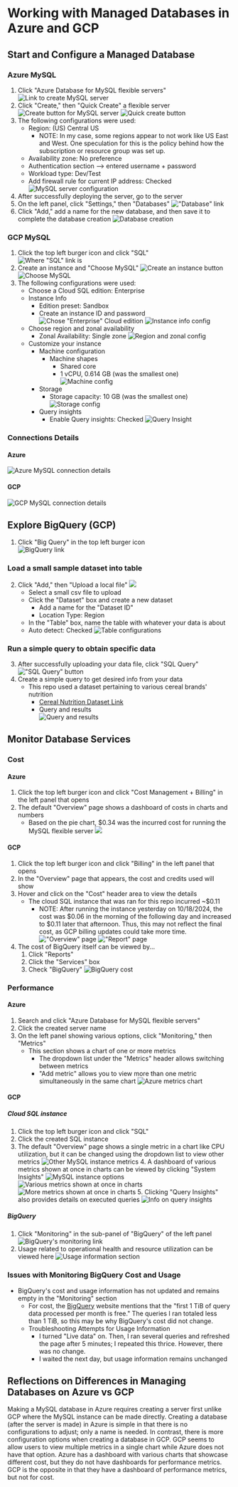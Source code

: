 # Working with Managed Databases in Azure and GCP

## Start and Configure a Managed Database
### Azure MySQL
1. Click "Azure Database for MySQL flexible servers"
![Link to create MySQL server](img/azure/mysql_creation_link.png)
2. Click "Create," then "Quick Create" a flexible server
![Create button for MySQL server](img/azure/create_mysql_server.png)
![Quick create button](img/azure/quick_create.png)
3. The following configurations were used:
    * Region: (US) Central US
        * NOTE: In my case, some regions appear to not work like US East and West. One speculation for this is the policy behind how the subscription or resource group was set up.
    * Availability zone: No preference
    * Authentication section --> entered username + password
    * Workload type: Dev/Test
    * Add firewall rule for current IP address: Checked
![MySQL server configuration](img/azure/server_config.png)
4. After successfully deploying the server, go to the server
5. On the left panel, click "Settings," then "Databases"
!["Database" link](img/azure/db_link.png)
6. Click "Add," add a name for the new database, and then save it to complete the database creation 
![Database creation](img/azure/create_db.png) 

### GCP MySQL
1. Click the top left burger icon and click "SQL"  
![Where "SQL" link is](img/gcp/sql_link.png)
2. Create an instance and "Choose MySQL"
![Create an instance button](img/gcp/create_instance.png)
![Choose MySQL](img/gcp/choose_mysql.png)
3. The following configurations were used:
    * Choose a Cloud SQL edition: Enterprise
    * Instance Info
        * Edition preset: Sandbox
        * Create an instance ID and password
![Chose "Enterprise" Cloud edition](img/gcp/cloud_edition.png)
![Instance info config](img/gcp/instance_info.png)
    * Choose region and zonal availability
        * Zonal Availability: Single zone
![Region and zonal config](img/gcp/region_zone.png)
    * Customize your instance
        * Machine configuration
            * Machine shapes
                * Shared core
                * 1 vCPU, 0.614 GB (was the smallest one)
![Machine config](img/gcp/machine_config.png)
        * Storage
            * Storage capacity: 10 GB (was the smallest one)
![Storage config](img/gcp/storage.png)
        * Query insights
            * Enable Query insights: Checked
![Query Insight](img/gcp/query_insight.png)

### Connections Details
#### Azure
![Azure MySQL connection details](img/azure/connection_details.png)
#### GCP
![GCP MySQL connection details](img/gcp/connection_details.png)

## Explore BigQuery (GCP)
1. Click "Big Query" in the top left burger icon  
![BigQuery link](img/gcp/bigquery/bigquery_link.png)

### Load a small sample dataset into table
2. Click "Add," then "Upload a local file"
![](img/gcp/upload_data.png)
    * Select a small csv file to upload
    * Click the "Dataset" box and create a new dataset
        * Add a name for the "Dataset ID"
        * Location Type: Region
    * In the "Table" box, name the table with whatever your data is about
    * Auto detect: Checked
![Table configurations](img/gcp/bigquery/create_table.png)

### Run a simple query to obtain specific data
3. After successfully uploading your data file, click "SQL Query"
!["SQL Query" button](img/gcp/bigquery/create_query.png)
4. Create a simple query to get desired info from your data
    * This repo used a dataset pertaining to various cereal brands' nutrition
        * [Cereal Nutrition Dataset Link](https://www.kaggle.com/datasets/crawford/80-cereals)
        * Query and results  
![Query and results](img/gcp/bigquery/query_n_results.png)   

## Monitor Database Services
### Cost
#### Azure
1. Click the top left burger icon and click "Cost Management + Billing" in the left panel that opens
2. The default "Overview" page shows a dashboard of costs in charts and numbers
    * Based on the pie chart, $0.34 was the incurred cost for running the MySQL flexible server 
![](img/azure/monitoring/cost_dashboard.png)

#### GCP
1. Click the top left burger icon and click "Billing" in the left panel that opens
2. In the "Overview" page that appears, the cost and credits used will show
3. Hover and click on the "Cost" header area to view the details
    * The cloud SQL instance that was ran for this repo incurred ~$0.11
        * NOTE: After running the instance yesterday on 10/18/2024, the cost was $0.06 in the morning of the following day and increased to $0.11 later that afternoon. Thus, this may not reflect the final cost, as GCP billing updates could take more time.
!["Overview" page](img/gcp/monitoring/cost_overview.png)
!["Report" page](img/gcp/monitoring/cost_report.png)
4. The cost of BigQuery itself can be viewed by...
    1. Click "Reports"
    2. Click the "Services" box
    3. Check "BigQuery"
![BigQuery cost](img/gcp/bigquery/bigquery_cost_nav.png)

### Performance
#### Azure
1. Search and click "Azure Database for MySQL flexible servers"
2. Click the created server name
3. On the left panel showing various options, click "Monitoring," then "Metrics"
    * This section shows a chart of one or more metrics
        * The dropdown list under the "Metrics" header allows switching between metrics
        * "Add metric" allows you to view more than one metric simultaneously in the same chart
![Azure metrics chart](img/azure/monitoring/metrics.png)

#### GCP
##### Cloud SQL instance
1. Click the top left burger icon and click "SQL"
2. Click the created SQL instance
3. The default "Overview" page shows a single metric in a chart like CPU utilization, but it can be changed using the dropdown list to view other metrics
![Other MySQL instance metrics](img/gcp/monitoring/mysql_metrics_overview.png)
    4. A dashboard of various metrics shown at once in charts can be viewed by clicking "System Insights"
![MySQL instance options](img/gcp/monitoring/sql_options.png)
![Various metrics shown at once in charts](img/gcp/monitoring/mysql_system_insight_1.png)
![More metrics shown at once in charts](img/gcp/monitoring/mysql_system_insight_2.png)
    5. Clicking "Query Insights" also provides details on executed queries
![Info on query insights](img/gcp/monitoring/query_insights.png)

##### BigQuery
1. Click "Monitoring" in the sub-panel of "BigQuery" of the left panel
![BigQuery's monitoring link](img/gcp/bigquery/monitoring_link.png)
2. Usage related to operational health and resource utilization can be viewed here
![Usage information section](img/gcp/bigquery/monitoring_pg.png)

### Issues with Monitoring BigQuery Cost and Usage
* BigQuery's cost and usage information has not updated and remains empty in the "Monitoring" section
    * For cost, the [BigQuery](https://cloud.google.com/bigquery/pricing) website mentions that the "first 1 TiB of query data processed per month is free." The queries I ran totaled less than 1 TiB, so this may be why BigQuery's cost did not change. 
    * Troubleshooting Attempts for Usage Information
        * I turned "Live data" on. Then, I ran several queries and refreshed the page after 5 minutes; I repeated this thrice. However, there was no change.
        * I waited the next day, but usage information remains unchanged

## Reflections on Differences in Managing Databases on Azure vs GCP
Making a MySQL database in Azure requires creating a server first unlike GCP where the MySQL instance can be made directly. Creating a database (after the server is made) in Azure is simple in that there is no configurations to adjust; only a name is needed. In contrast, there is more configuration options when creating a database in GCP. GCP seems to allow users to view multiple metrics in a single chart while Azure does not have that option. Azure has a dashboard with various charts that showcase different cost, but they do not have dashboards for performance metrics. GCP is the opposite in that they have a dashboard of performance metrics, but not for cost.
